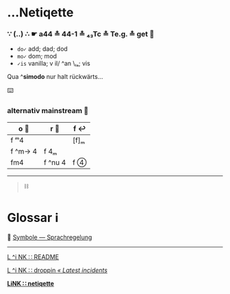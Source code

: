 # …Netiqette

### ∵ (‥) ∴ ☛ a44 ≛ 44-1 ≛ ₄₃Tc ≛ Te.g. ≛ get :popcorn:

* `do✓` add; dad; dod
* `mo✓` dom; mod
* `✓is` vanilla; v il/ ^an \ₗₐ; vis

Qua ^**simodo** nur halt rückwärts…

:keyboard:


### alternativ mainstream :8ball:

|o :repeat_one: |r :checkered_flag: |f :leftwards_arrow_with_hook: |
|--- |-- |-- |
|f ᵐ4 | |[f]ₘ |
|f ^m→ 4 |f 4ₘ | |
|fm4 | f ^nu 4 | f ④ |


---
> :chains:

# Glossar :information_source:

:pregnant_woman: [Symbole — Sprachregelung](./pool/0×UTF-8.md)


---
[L ^i NK ∷ README](./README.md)

[ L ^i NK ∷ droppin _« Latest incidents_ ](./droppin.md)

**[LiNK ∷ netiqette](./netiqette.md)**